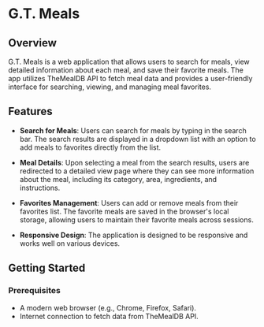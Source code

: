# G.T. Meals

## Overview

G.T. Meals is a web application that allows users to search for meals, view detailed information about each meal, and save their favorite meals. The app utilizes TheMealDB API to fetch meal data and provides a user-friendly interface for searching, viewing, and managing meal favorites.

## Features

- **Search for Meals**: Users can search for meals by typing in the search bar. The search results are displayed in a dropdown list with an option to add meals to favorites directly from the list.
- **Meal Details**: Upon selecting a meal from the search results, users are redirected to a detailed view page where they can see more information about the meal, including its category, area, ingredients, and instructions.

- **Favorites Management**: Users can add or remove meals from their favorites list. The favorite meals are saved in the browser's local storage, allowing users to maintain their favorite meals across sessions.

- **Responsive Design**: The application is designed to be responsive and works well on various devices.

## Getting Started

### Prerequisites

- A modern web browser (e.g., Chrome, Firefox, Safari).
- Internet connection to fetch data from TheMealDB API.
